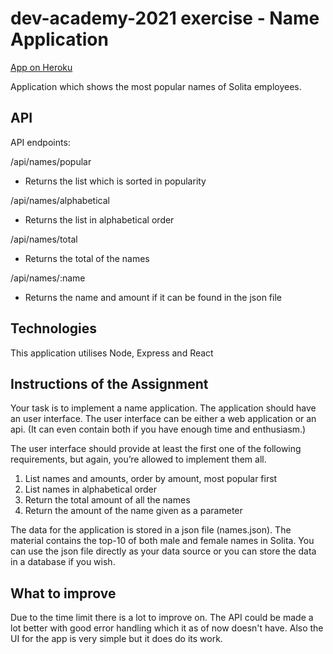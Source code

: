 # dev-academy-2021 exercise - Name Application

[App on Heroku](https://aqueous-gorge-01427.herokuapp.com/)

Application which shows the most popular names of Solita employees. 


## API

API endpoints:

/api/names/popular
 - Returns the list which is sorted in popularity

/api/names/alphabetical
- Returns the list in alphabetical order

/api/names/total
- Returns the total of the names

/api/names/:name
- Returns the name and amount if it can be found in the json file

## Technologies

This application utilises Node, Express and React

## Instructions of the Assignment

Your task is to implement a name application. The application should have an user interface. The user interface can be either a web application or an api. (It can even contain both if you have enough time and enthusiasm.)

The user interface should provide at least the first one of the following requirements, but again, you’re allowed to implement them all.

   1. List names and amounts, order by amount, most popular first
   2. List names in alphabetical order
   3. Return the total amount of all the names
   4. Return the amount of the name given as a parameter

The data for the application is stored in a json file (names.json). The material contains the top-10 of both male and female names in Solita. You can use the json file directly as your data source or you can store the data in a database if you wish.

## What to improve

Due to the time limit there is a lot to improve on. The API could be made a lot better with good error handling which it as of now doesn't have. Also the UI for the app is very simple but it does do its work.
